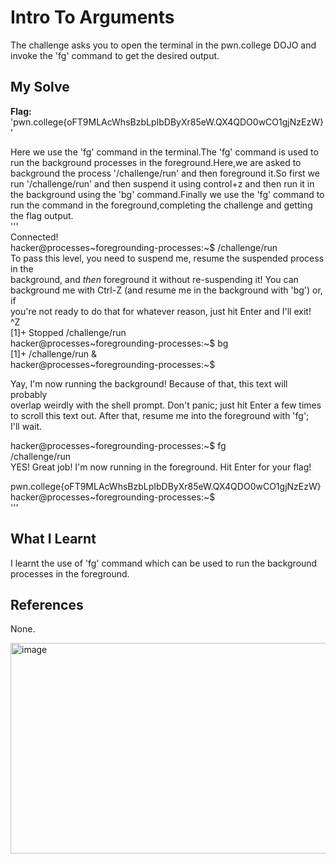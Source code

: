 # Intro To Arguments
The challenge asks you to open the terminal in the pwn.college DOJO and invoke the 'fg' command to get the desired output.       

## My Solve
**Flag:** 'pwn.college{oFT9MLAcWhsBzbLpIbDByXr85eW.QX4QDO0wCO1gjNzEzW}'    

Here we use the 'fg' command in the terminal.The 'fg' command is used to run the background processes in the foreground.Here,we are asked to background the process '/challenge/run' and then foreground it.So first we run '/challenge/run' and then suspend it using control+z and then run it in the background using the 'bg' command.Finally we use the 'fg' command to run the command in the foreground,completing the challenge and getting the flag output.      
'''      
Connected!     
hacker@processes~foregrounding-processes:~$ /challenge/run     
To pass this level, you need to suspend me, resume the suspended process in the     
background, and *then* foreground it without re-suspending it! You can       
background me with Ctrl-Z (and resume me in the background with 'bg') or, if        
you're not ready to do that for whatever reason, just hit Enter and I'll exit!      
^Z    
[1]+  Stopped                 /challenge/run      
hacker@processes~foregrounding-processes:~$ bg      
[1]+ /challenge/run &      
hacker@processes~foregrounding-processes:~$      
       
      
Yay, I'm now running the background! Because of that, this text will probably      
overlap weirdly with the shell prompt. Don't panic; just hit Enter a few times      
to scroll this text out. After that, resume me into the foreground with 'fg';      
I'll wait.     
     
hacker@processes~foregrounding-processes:~$ fg    
/challenge/run      
YES! Great job! I'm now running in the foreground. Hit Enter for your flag!     
    
pwn.college{oFT9MLAcWhsBzbLpIbDByXr85eW.QX4QDO0wCO1gjNzEzW}        
hacker@processes~foregrounding-processes:~$          
'''     

## What I Learnt
I learnt the use of 'fg' command which can be used to run the background processes in the foreground.      

## References 
None.      


<img width="747" height="337" alt="image" src="https://github.com/user-attachments/assets/d7a1160d-3f99-4c1a-abd5-1322d73ba842" />

